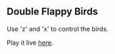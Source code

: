 ## Double Flappy Birds

Use 'z' and 'x' to control the birds.

Play it live [here](https://confident-goldberg-7bea8c.netlify.com/).
